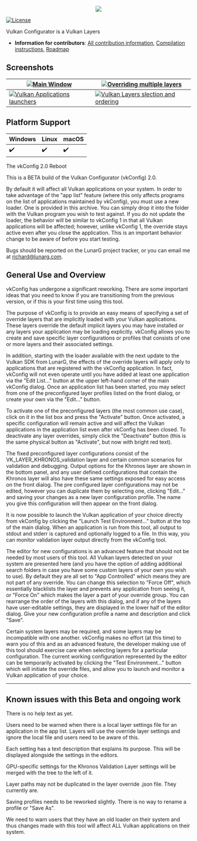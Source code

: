 <p align="center"><img src="https://imgshare.io/images/2020/06/02/Vulkan-Configurator.png" /></p>

[![License](https://img.shields.io/badge/License-Apache%202.0-blue.svg)](https://opensource.org/licenses/Apache-2.0)

Vulkan Configurator is a Vulkan Layers 


* **Information for contributors**: [All contribution information](docs/CONTRIBUTING.md), [Compilation instructions](docs/CONTRIBUTING/Compiling.md), [Roadmap](https://github.com/baldurk/renderdoc/wiki/Roadmap)

Screenshots
--------------

| [ ![Main Window](https://imgshare.io/images/2020/06/02/main-window_320px.png) ](https://imgshare.io/images/2020/06/02/08.png) | [ ![Overriding multiple layers](https://imgshare.io/images/2020/06/02/multiple_layers_320px.png) ](https://imgshare.io/images/2020/06/02/New-Configuration-Window.png) |
| --- | --- |
| [ ![Vulkan Applications launchers](https://imgshare.io/images/2020/06/02/launcher_320px.png) ](https://imgshare.io/images/2020/06/02/08.png) | [ ![Vulkan Layers slection and ordering ](https://imgshare.io/images/2020/06/02/layers-selection-and-ordering_320px.png) ](https://imgshare.io/images/2020/06/02/New-Configuration-Window.png) |

Platform Support
--------------

| Windows                  | Linux                    | macOS                    |
| ------------------------ | ------------------------ | ------------------------ |
| :heavy_check_mark:       | :heavy_check_mark:       | :heavy_check_mark:       |













The vkConfig 2.0 Reboot

This is a BETA build of the Vulkan Configurator (vkConfig) 2.0.

By default it will affect all Vulkan applications on your system. In order to take advantage of the "app list" feature (where this only affects programs on the list of applications maintained by vkConfig), you must use a new loader. One is provided in this archive. You can simply drop it into the folder with the Vulkan program you wish to test against. If you do not update the loader, the behavior will be similar to vkConfig 1 in that all Vulkan applications will be affected; however, unlike vkConfig 1, the override stays active even after you close the application. This is an important behavior change to be aware of before you start testing.

Bugs should be reported on the LunarG project tracker, or you can email me at richard@lunarg.com.

General Use and Overview
--------------------------------------------

vkConfig has undergone a significant reworking. There are some important ideas that you need to know if you are transitioning from the previous version, or if this is your first time using this tool.

The purpose of vkConfig is to provide an easy means of specifying a set of override layers that are implicitly loaded with your Vulkan applications. These layers override the default implicit layers you may have installed or any layers your application may be loading explicitly. vkConfig allows you to create and save specific layer configurations or profiles that consists of one or more layers and their associated settings.

In addition, starting with the loader available with the next update to the Vulkan SDK from LunarG, the effects of the override layers will apply only to applications that are registered with the vkConfig application. In fact, vkConfig will not even operate until you have added at least one application via the "Edit List..." button at the upper left-hand corner of the main vkConfig dialog. Once an application list has been started, you may select from one of the preconfigured layer profiles listed on the front dialog, or create your own via the "Edit..." button.

To activate one of the preconfigured layers (the most common use case), click on it in the list box and press the "Activate" button. Once activated, a specific configuration will remain active and will affect the Vulkan applications in the application list even after vkConfig has been closed. To deactivate any layer overrides, simply click the "Deactivate" button (this is the same physical button as "Activate", but now with bright red text).

The fixed preconfigured layer configurations consist of the VK_LAYER_KHRONOS_validation layer and certain common scenarios for validation and debugging. Output options for the Khronos layer are shown in the bottom panel, and any user defined configurations that contain the Khronos layer will also have these same settings exposed for easy access on the front dialog. The pre configured layer configurations may not be edited, however you can duplicate them by selecting one, clicking "Edit..." and saving your changes as a new layer configuration profile. The name you give this configuration will then appear on the front dialog. 

It is now possible to launch the Vulkan application of your choice directly from vkConfig by clicking the "Launch Test Environment..." button at the top of the main dialog. When an application is run from this tool, all output to stdout and stderr is captured and optionally logged to a file. In this way, you can monitor validation layer output directly from the vkConfig tool.

The editor for new configurations is an advanced feature that should not be needed by most users of this tool. All Vulkan layers detected on your system are presented here (and you have the option of adding additional search folders in case you have some custom layers of your own you wish to use). By default they are all set to "App Controlled" which means they are not part of any override. You can change this selection to "Force Off", which essentially blacklists the layer and prevents any application from seeing it, or "Force On" which makes the layer a part of your override group. You can rearrange the order of the layers with this dialog, and if any of the layers have user-editable settings, they are displayed in the lower half of the editor dialog. Give your new configuration profile a name and description and click "Save". 

Certain system layers may be required, and some layers may be incompatible with one another. vkConfig makes no effort (at this time) to warn you of this and as an advanced feature, the developer making use of this tool should exercise care when selecting layers for a particular configuration. The current working configuration represented by the editor can be temporarily activated by clicking the "Test Environment..." button which will initiate the override files, and allow you to launch and monitor a Vulkan application of your choice.

----------------------------------------------------------
Known issues with this Beta and ongoing work
----------------------------------------------------------
There is no help text as yet.

Users need to be warned when there is a local layer settings file for an application in the app list. Layers will use the override layer settings and ignore the local file and users need to be aware of this.

Each setting has a text description that explains its purpose. This will be displayed alongside the settings in the editors.

GPU-specific settings for the Khronos Validation Layer settings will be merged with the tree to the left of it.

Layer paths may not be duplicated in the layer override .json file. They currently are.

Saving profiles needs to be reworked slightly. There is no way to rename a profile or "Save As".

We need to warn users that they have an old loader on their system and thus changes made with this tool will affect ALL Vulkan applications on their system.



